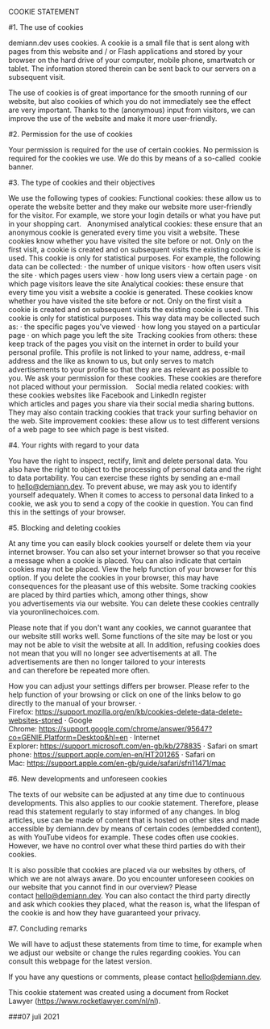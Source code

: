 COOKIE STATEMENT

#1. The use of cookies

demiann.dev uses cookies. A cookie is a small file that is sent along with pages from this website and / or Flash applications and stored by your browser on the hard drive of your computer, mobile phone, smartwatch or tablet. The information stored therein can be sent back to our servers on a subsequent visit.

The use of cookies is of great importance for the smooth running of our website, but also cookies of which you do not immediately see the effect are very important. Thanks to the (anonymous) input from visitors, we can improve the use of the website and make it more user-friendly.

#2. Permission for the use of cookies

Your permission is required for the use of certain cookies. No permission is required for the cookies we use. We do this by means of a so-called  cookie banner.

#3. The type of cookies and their objectives

We use the following types of cookies:
Functional cookies: these allow us to operate the website better and they make our website more user-friendly for the visitor. For example, we store your login details or what you have put in your shopping cart.  
Anonymised analytical cookies: these ensure that an anonymous cookie is generated every time you visit a website. These cookies know whether you have visited the site before or not. Only on the first visit, a cookie is created and on subsequent visits the existing cookie is used. This cookie is only for statistical purposes. For example, the following data can be collected:
· the number of unique visitors
· how often users visit the site
· which pages users view
· how long users view a certain page
· on which page visitors leave the site
Analytical cookies: these ensure that every time you visit a website a cookie is generated. These cookies know whether you have visited the site before or not. Only on the first visit a cookie is created and on subsequent visits the existing cookie is used. This cookie is only for statistical purposes. This way data may be collected such as:
· the specific pages you've viewed
· how long you stayed on a particular page
· on which page you left the site 
Tracking cookies from others: these keep track of the pages you visit on the internet in order to build your personal profile. This profile is not linked to your name, address, e-mail address and the like as known to us, but only serves to match advertisements to your profile so that they are as relevant as possible to you. We ask your permission for these cookies. These cookies are therefore not placed without your permission.   
Social media related cookies: with these cookies websites like Facebook and LinkedIn register which articles and pages you share via their social media sharing buttons. They may also contain tracking cookies that track your surfing behavior on the web.
Site improvement cookies: these allow us to test different versions of a web page to see which page is best visited.

#4. Your rights with regard to your data

You have the right to inspect, rectify, limit and delete personal data. You also have the right to object to the processing of personal data and the right to data portability. You can exercise these rights by sending an e-mail to hello@demiann.dev. To prevent abuse, we may ask you to identify yourself adequately. When it comes to access to personal data linked to a cookie, we ask you to send a copy of the cookie in question. You can find this in the settings of your browser.

#5. Blocking and deleting cookies

At any time you can easily block cookies yourself or delete them via your internet browser. You can also set your internet browser so that you receive a message when a cookie is placed. You can also indicate that certain cookies may not be placed. View the help function of your browser for this option. If you delete the cookies in your browser, this may have consequences for the pleasant use of this website. Some tracking cookies are placed by third parties which, among other things, show you advertisements via our website. You can delete these cookies centrally via youronlinechoices.com.

Please note that if you don't want any cookies, we cannot guarantee that our website still works well. Some functions of the site may be lost or you may not be able to visit the website at all. In addition, refusing cookies does not mean that you will no longer see advertisements at all. The advertisements are then no longer tailored to your interests and can therefore be repeated more often.

How you can adjust your settings differs per browser. Please refer to the help function of your browsing or click on one of the links below to go directly to the manual of your browser.
· Firefox: https://support.mozilla.org/en/kb/cookies-delete-data-delete-websites-stored
· Google Chrome: https://support.google.com/chrome/answer/95647?co=GENIE.Platform=Desktop&hl=en
· Internet Explorer: https://support.microsoft.com/en-gb/kb/278835
· Safari on smart phone: https://support.apple.com/en-en/HT201265
· Safari on Mac: https://support.apple.com/en-gb/guide/safari/sfri11471/mac

#6. New developments and unforeseen cookies

The texts of our website can be adjusted at any time due to continuous developments. This also applies to our cookie statement. Therefore, please read this statement regularly to stay informed of any changes. In blog articles, use can be made of content that is hosted on other sites and made accessible by demiann.dev by means of certain codes (embedded content), as with YouTube videos for example. These codes often use cookies. However, we have no control over what these third parties do with their cookies.

It is also possible that cookies are placed via our websites by others, of which we are not always aware. Do you encounter unforeseen cookies on our website that you cannot find in our overview? Please contact hello@demiann.dev. You can also contact the third party directly and ask which cookies they placed, what the reason is, what the lifespan of the cookie is and how they have guaranteed your privacy.

#7. Concluding remarks

We will have to adjust these statements from time to time, for example when we adjust our website or change the rules regarding cookies. You can consult this webpage for the latest version.

If you have any questions or comments, please contact hello@demiann.dev.

This cookie statement was created using a document from Rocket Lawyer (https://www.rocketlawyer.com/nl/nl).

###07 juli 2021
